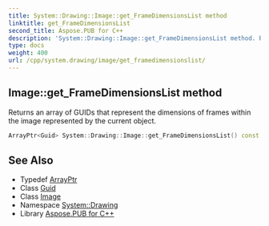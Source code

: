 ```yaml
---
title: System::Drawing::Image::get_FrameDimensionsList method
linktitle: get_FrameDimensionsList
second_title: Aspose.PUB for C++
description: 'System::Drawing::Image::get_FrameDimensionsList method. Returns an array of GUIDs that represent the dimensions of frames within the image represented by the current object in C++.'
type: docs
weight: 400
url: /cpp/system.drawing/image/get_framedimensionslist/
---
```

## Image::get_FrameDimensionsList method


Returns an array of GUIDs that represent the dimensions of frames within the image represented by the current object.

```cpp
ArrayPtr<Guid> System::Drawing::Image::get_FrameDimensionsList() const
```

## See Also

* Typedef [ArrayPtr](../../../system/arrayptr/)
* Class [Guid](../../../system/guid/)
* Class [Image](../)
* Namespace [System::Drawing](../../)
* Library [Aspose.PUB for C++](../../../)
